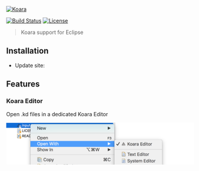 [![Koara](https://www.codeaddslife.com/koara.png)](https://www.codeaddslife.com/koara)

[![Build Status](https://img.shields.io/travis/codeaddslife/koara-eclipse.plugin.svg)](https://travis-ci.org/codeaddslife/koara-eclipse-plugin)
[![License](https://img.shields.io/badge/License-Apache%202.0-blue.svg)](https://github.com/codeaddslife/koara-eclipse-plugin/blob/master/LICENSE)

> Koara support for Eclipse

## Installation
- Update site: [](https://codeaddslife.com/eclipse/update)

## Features
### Koara Editor
Open .kd files in a dedicated Koara Editor

![Koara Editor](feature-editor.png)
